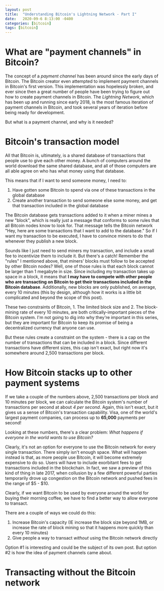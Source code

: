 ```yaml
---
layout: post
title:  "Understanding Bitcoin's Lightning Network - Part I"
date:   2020-09-6 8:13:00 -0400
categories: [bitcoin]
tags: [bitcoin]
---
```


# What are "payment channels" in Bitcoin?

The concept of a *payment channel* has been around since the early days of Bitcoin. The Bitcoin creator even attempted to implement payment channels in Bitcoin's first version. This implementation was hopelessly broken, and ever since then a great number of people have been trying to figure out how to create payment channels in Bitcoin. The *Lightning Network*, which has been up and running since early 2018, is the most famous iteration of payment channels in Bitcoin, and took several years of iteration before being ready for development.

But what is a payment channel, and why is it needed?

# Bitcoin's transaction model

All that Bitcoin is, ultimately, is a shared database of transactions that people use to give each other money. A bunch of computers around the world download the same shared database, and all of those computers are all able agree on who has what money using that database.

This means that if I want to send someone money, I need to:

1. Have gotten some Bitcoin to spend via one of these transactions in the global database
2. Create another transaction to send someone else some money, and get that transaction included in the global database

The Bitcoin database gets transactions added to it when a miner mines a new "block", which is really just a message that conforms to some rules that all Bitcoin nodes know to look for. That message tells the Bitcoin network "Hey, here are some transactions that I want to add to the database." So if I want my transaction to be executed, I have to convince miners to do that whenever they publish a new block.

Sounds like I just need to send miners my transaction, and include a small fee to incentivize them to include it. But there's a catch! Remember the "rules" I mentioned above, that miners' blocks must follow to be accepted by other Bitcoin nodes? Well, one of those rules is that each block cannot be larger than 1 megabyte in size. Since including my transaction takes up space in a block, it means that **I may have to compete with other people who are transacting on Bitcoin to get their transactions included in the Bitcoin database**. Additionally, new blocks are only published, on average, every 10 minutes (this by design, although how it works is a little bit complicated and beyond the scope of this post).

These two constraints of Bitcoin, 1. The limited block size and 2. The block-mining rate of every 10 minutes, are both critically-important pieces of the Bitcoin system. I'm not going to dig into why they're important in this series, but they are important for Bitcoin to keep its promise of being a decentralized currency that anyone can use.

But these rules create a constraint on the system - there is a cap on the number of transactions that can be included in a block. Since different transactions have different sizes, this cap isn't exact, but right now it's somewhere around 2,500 transactions per block.

# How Bitcoin stacks up to other payment systems

If we take a couple of the numbers above, 2,500 transactions per block and 10 minutes per block, we can calculate the Bitcoin system's number of transactions per second at about *4 per second*. Again, this isn't exact, but it gives us a sense of Bitcoin's transaction capability. Visa, one of the world's largest payment companies, can process up to **65,000** payments per second!

Looking at these numbers, there's a clear problem: *What happens if everyone in the world wants to use Bitcoin?*

Clearly, it's not an option for everyone to use the Bitcoin network for every single transaction. There simply isn't enough space. What will happen instead is that, as more people use Bitcoin, it will become extremely expensive to do so. Users will have to include exorbitant fees to get transactions included in the blockchain. In fact, we saw a preview of this kind of thing in late 2017, when collusion by a few different powerful parties temporarily drove up congestion on the Bitcoin network and pushed fees in the range of $5 - $10.

Clearly, if we want Bitcoin to be used by everyone around the world for buying their morning coffee, we have to find a better way to allow everyone to transact.

There are a couple of ways we could do this:
1. Increase Bitcoin's capacity (IE increase the block size beyond 1MB, or increase the rate of block mining so that it happens more quickly than every 10 minutes)
2. Give people a way to transact *without* using the Bitcoin network directly

Option #1 is interesting and could be the subject of its own post. But option #2 is how the idea of payment channels came about.

# Transacting without the Bitcoin network